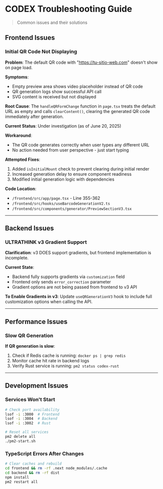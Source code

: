 # CODEX Troubleshooting Guide

> Common issues and their solutions

## Frontend Issues

### Initial QR Code Not Displaying
**Problem**: The default QR code with "https://tu-sitio-web.com" doesn't show on page load.

**Symptoms**:
- Empty preview area shows video placeholder instead of QR code
- QR generation logs show successful API call
- SVG content is received but not displayed

**Root Cause**: 
The `handleQRFormChange` function in `page.tsx` treats the default URL as empty and calls `clearContent()`, clearing the generated QR code immediately after generation.

**Current Status**: Under investigation (as of June 20, 2025)

**Workaround**: 
- The QR code generates correctly when user types any different URL
- No action needed from user perspective - just start typing

**Attempted Fixes**:
1. Added `isInitialMount` check to prevent clearing during initial render
2. Increased generation delay to ensure component readiness
3. Modified initial generation logic with dependencies

**Code Location**: 
- `/frontend/src/app/page.tsx` - Line 355-362
- `/frontend/src/hooks/useBarcodeGenerationV2.ts`
- `/frontend/src/components/generator/PreviewSectionV3.tsx`

---

## Backend Issues

### ULTRATHINK v3 Gradient Support
**Clarification**: v3 DOES support gradients, but frontend implementation is incomplete.

**Current State**:
- Backend fully supports gradients via `customization` field
- Frontend only sends `error_correction` parameter
- Gradient options are not being passed from frontend to v3 API

**To Enable Gradients in v3**:
Update `useQRGenerationV3` hook to include full customization options when calling the API.

---

## Performance Issues

### Slow QR Generation
**If QR generation is slow**:
1. Check if Redis cache is running: `docker ps | grep redis`
2. Monitor cache hit rate in backend logs
3. Verify Rust service is running: `pm2 status codex-rust`

---

## Development Issues

### Services Won't Start
```bash
# Check port availability
lsof -i :3000  # Frontend
lsof -i :3004  # Backend  
lsof -i :3002  # Rust

# Reset all services
pm2 delete all
./pm2-start.sh
```

### TypeScript Errors After Changes
```bash
# Clear caches and rebuild
cd frontend && rm -rf .next node_modules/.cache
cd backend && rm -rf dist
npm install
pm2 restart all
```